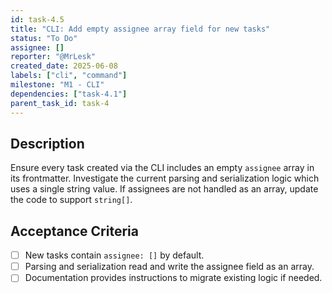 ```yaml
---
id: task-4.5
title: "CLI: Add empty assignee array field for new tasks"
status: "To Do"
assignee: []
reporter: "@MrLesk"
created_date: 2025-06-08
labels: ["cli", "command"]
milestone: "M1 - CLI"
dependencies: ["task-4.1"]
parent_task_id: task-4
---
```


## Description

Ensure every task created via the CLI includes an empty `assignee` array in its frontmatter. Investigate the current parsing and serialization logic which uses a single string value. If assignees are not handled as an array, update the code to support `string[]`.

## Acceptance Criteria

- [ ] New tasks contain `assignee: []` by default.
- [ ] Parsing and serialization read and write the assignee field as an array.
- [ ] Documentation provides instructions to migrate existing logic if needed.
